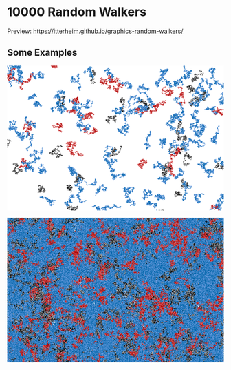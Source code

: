 # 10000 Random Walkers
Preview:
https://itterheim.github.io/graphics-random-walkers/

## Some Examples

![Example 1](/examples/image1.png)


![Example 2](/examples/image2.png)
